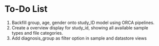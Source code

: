 # To-Do List

1. Backfill group, age, gender onto study_ID model using ORCA pipelines.
2. Create a overview display for study_id, showing all available sample types and file categories.
3. Add diagnosis_group as filter option in sample and datastore views
